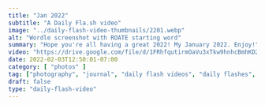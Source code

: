 ```yaml
---
title: "Jan 2022"
subtitle: "A Daily Fla.sh video"
image: "../daily-flash-video-thumbnails/2201.webp"
alt: "Wordle screenshot with ROATE starting word"
summary: "Hope you're all having a great 2022! My January 2022. Enjoy!"
video: "https://drive.google.com/file/d/1FRhfqutirmOaVu3xTkw9hnhcBmhKD26e/preview"
date: 2022-02-03T12:50:01-07:00
category: [ "photos" ]
tag: ["photography", "journal", "daily flash videos", "daily flashes", "videos" ]
draft: false
type: "daily-flash-video"
---
```

